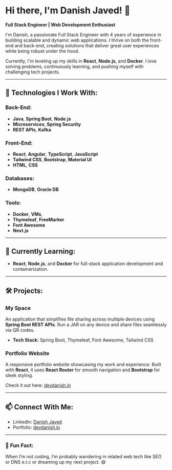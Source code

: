 # Hi there, I'm Danish Javed! 👋

**Full Stack Engineer | Web Development Enthusiast**

I'm Danish, a passionate Full Stack Engineer with 4 years of experience in building scalable and dynamic web applications. I thrive on both the front-end and back-end, creating solutions that deliver great user experiences while being robust under the hood.

Currently, I'm leveling up my skills in **React**, **Node.js**, and **Docker**. I love solving problems, continuously learning, and pushing myself with challenging tech projects.

---

## 🔧 **Technologies I Work With:**

### **Back-End:**

- **Java**, **Spring Boot**, **Node.js**
- **Microservices**, **Spring Security**
- **REST APIs**, **Kafka**

### **Front-End:**

- **React**, **Angular**, **TypeScript**, **JavaScript**
- **Tailwind CSS**, **Bootstrap**, **Material UI**
- **HTML**, **CSS**

### **Databases:**

- **MongoDB**, **Oracle DB**

### **Tools:**

- **Docker**, **VMs**, 
-	**Thymeleaf**, **FreeMarker**
- **Font Awesome**
- **Next.js**

---

## 🌱 **Currently Learning:**

- **React**, **Node.js**, and **Docker** for full-stack application development and containerization.

---

## 🛠️ **Projects:**

### **My Space**

An application that simplifies file sharing across multiple devices using **Spring Boot REST APIs**. Run a JAR on any device and share files seamlessly via QR codes.

- **Tech Stack:** Spring Boot, Thymeleaf, Font Awesome, Tailwind CSS

### **Portfolio Website**

A responsive portfolio website showcasing my work and experience. Built with **React**, it uses **React Router** for smooth navigation and **Bootstrap** for sleek styling.

Check it out here: [devdanish.in](http://devdanish.in)

---

## 📫 **Connect With Me:**

- LinkedIn: [Danish Javed](https://www.linkedin.com/in/danish-javed-4b9a17182)
- Portfolio: [devdanish.in](http://devdanish.in)

---

### 🚀 **Fun Fact:**

When I’m not coding, I’m probably wandering in related web tech like SEO or DNS e.t.c or dreaming up my next project. 😄

